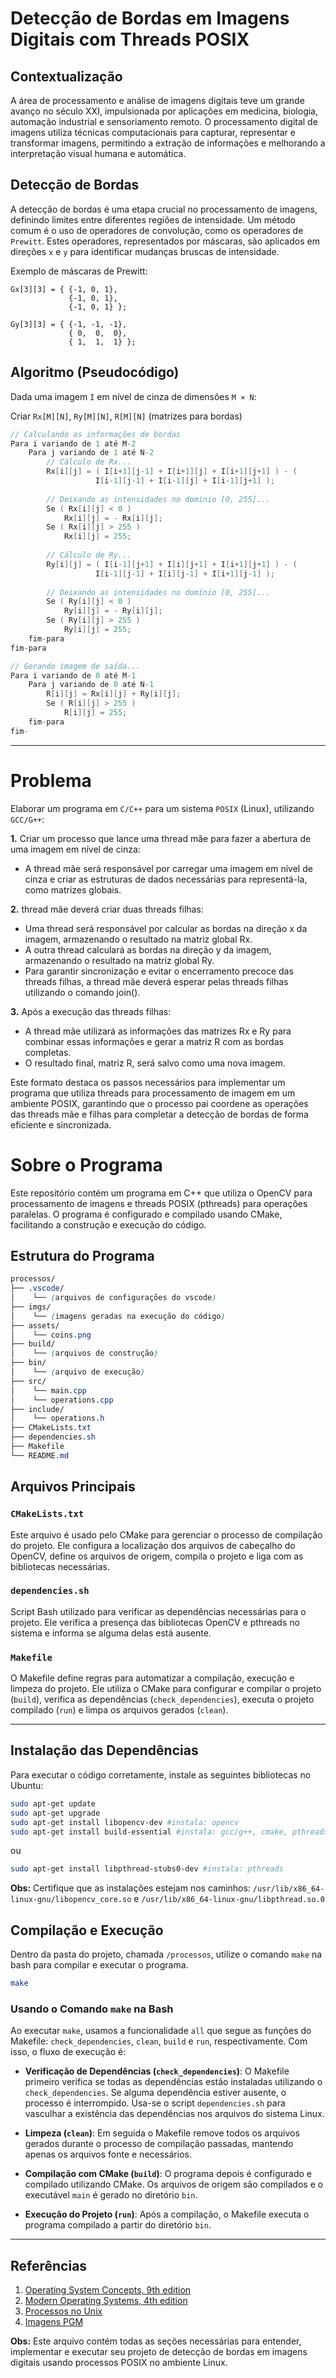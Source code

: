 # Detecção de Bordas em Imagens Digitais com Threads POSIX

## Contextualização

A área de processamento e análise de imagens digitais teve um grande avanço no século XXI, impulsionada por aplicações em medicina, biologia, automação industrial e sensoriamento remoto. O processamento digital de imagens utiliza técnicas computacionais para capturar, representar e transformar imagens, permitindo a extração de informações e melhorando a interpretação visual humana e automática.

## Detecção de Bordas

A detecção de bordas é uma etapa crucial no processamento de imagens, definindo limites entre diferentes regiões de intensidade. Um método comum é o uso de operadores de convolução, como os operadores de `Prewitt`. Estes operadores, representados por máscaras, são aplicados em direções `x` e `y` para identificar mudanças bruscas de intensidade.

Exemplo de máscaras de Prewitt:
```plaintext
Gx[3][3] = { {-1, 0, 1},
             {-1, 0, 1},
             {-1, 0, 1} };

Gy[3][3] = { {-1, -1, -1},
             { 0,  0,  0},
             { 1,  1,  1} };
```

## Algoritmo (Pseudocódigo)

Dada uma imagem `I` em nível de cinza de dimensões `M × N`:

Criar `Rx[M][N]`, `Ry[M][N]`, `R[M][N]` (matrizes para bordas)

```cpp
// Calculando as informações de bordas
Para i variando de 1 até M-2
    Para j variando de 1 até N-2
        // Cálculo de Rx...
        Rx[i][j] = ( I[i+1][j-1] + I[i+1][j] + I[i+1][j+1] ) - (
                   I[i-1][j-1] + I[i-1][j] + I[i-1][j+1] );
        
        // Deixando as intensidades no domínio [0, 255]...
        Se ( Rx[i][j] < 0 )
            Rx[i][j] = - Rx[i][j];
        Se ( Rx[i][j] > 255 )
            Rx[i][j] = 255;
        
        // Cálculo de Ry...
        Ry[i][j] = ( I[i-1][j+1] + I[i][j+1] + I[i+1][j+1] ) - (
                   I[i-1][j-1] + I[i][j-1] + I[i+1][j-1] );
        
        // Deixando as intensidades no domínio [0, 255]...
        Se ( Ry[i][j] < 0 )
            Ry[i][j] = - Ry[i][j];
        Se ( Ry[i][j] > 255 )
            Ry[i][j] = 255;
    fim-para
fim-para

// Gerando imagem de saída...
Para i variando de 0 até M-1
    Para j variando de 0 até N-1
        R[i][j] = Rx[i][j] + Ry[i][j];
        Se ( R[i][j] > 255 )
            R[i][j] = 255;
    fim-para
fim-
```

----

# Problema

Elaborar um programa em `C/C++` para um sistema `POSIX` (Linux), utilizando `GCC/G++`:

**1.** Criar um processo que lance uma thread mãe para fazer a abertura de uma imagem em nível de cinza:
- A thread mãe será responsável por carregar uma imagem em nível de cinza e criar as estruturas de dados necessárias para representá-la, como matrizes globais.
  
**2.** thread mãe deverá criar duas threads filhas:
- Uma thread será responsável por calcular as bordas na direção x da imagem, armazenando o resultado na matriz global Rx.
- A outra thread calculará as bordas na direção y da imagem, armazenando o resultado na matriz global Ry.
- Para garantir sincronização e evitar o encerramento precoce das threads filhas, a thread mãe deverá esperar pelas threads filhas utilizando o comando join().
  
**3.** Após a execução das threads filhas:

- A thread mãe utilizará as informações das matrizes Rx e Ry para combinar essas informações e gerar a matriz R com as bordas completas.
- O resultado final, matriz R, será salvo como uma nova imagem.

Este formato destaca os passos necessários para implementar um programa que utiliza threads para processamento de imagem em um ambiente POSIX, garantindo que o processo pai coordene as operações das threads mãe e filhas para completar a detecção de bordas de forma eficiente e sincronizada.

# Sobre o Programa

Este repositório contém um programa em C++ que utiliza o OpenCV para processamento de imagens e threads POSIX (pthreads) para operações paralelas. O programa é configurado e compilado usando CMake, facilitando a construção e execução do código.

## Estrutura do Programa

```css
processos/
├── .vscode/
│    └── (arquivos de configurações do vscode)
├── imgs/
│    └── (imagens geradas na execução do código)
├── assets/
│    └── coins.png
├── build/
│    └── (arquivos de construção)
├── bin/
│    └── (arquivo de execução)
├── src/
│    └── main.cpp
│    └── operations.cpp
├── include/
│    └── operations.h
├── CMakeLists.txt
├── dependencies.sh
├── Makefile
└── README.md
```

## Arquivos Principais

### `CMakeLists.txt`

Este arquivo é usado pelo CMake para gerenciar o processo de compilação do projeto. Ele configura a localização dos arquivos de cabeçalho do OpenCV, define os arquivos de origem, compila o projeto e liga com as bibliotecas necessárias.

### `dependencies.sh`

Script Bash utilizado para verificar as dependências necessárias para o projeto. Ele verifica a presença das bibliotecas OpenCV e pthreads no sistema e informa se alguma delas está ausente.

### `Makefile`

O Makefile define regras para automatizar a compilação, execução e limpeza do projeto. Ele utiliza o CMake para configurar e compilar o projeto (`build`), verifica as dependências (`check_dependencies`), executa o projeto compilado (`run`) e limpa os arquivos gerados (`clean`).

----

## Instalação das Dependências

Para executar o código corretamente, instale as seguintes bibliotecas no Ubuntu:

```bash
sudo apt-get update
sudo apt-get upgrade
sudo apt-get install libopencv-dev #instala: opencv
sudo apt-get install build-essential #instala: gcc/g++, cmake, pthreads...
```
ou
```bash
sudo apt-get install libpthread-stubs0-dev #instala: pthreads
```

**Obs:** Certifique que as instalações estejam nos caminhos: `/usr/lib/x86_64-linux-gnu/libopencv_core.so`  e `/usr/lib/x86_64-linux-gnu/libpthread.so.0`

## Compilação e Execução

Dentro da pasta do projeto, chamada `/processos`, utilize o comando `make` na bash para compilar e executar o programa.
```bash
make
```

### Usando o Comando `make` na Bash

Ao executar `make`, usamos a funcionalidade `all` que segue as funções do Makefile: `check_dependencies`, `clean`, `build` e `run`, respectivamente. Com isso, o fluxo de execução é:

* **Verificação de Dependências (`check_dependencies`)**: O Makefile primeiro verifica se todas as dependências estão instaladas utilizando o `check_dependencies`. Se alguma dependência estiver ausente, o processo é interrompido. Usa-se o script `dependencies.sh` para vasculhar a existência das dependências nos arquivos do sistema Linux.

* **Limpeza (`clean`)**: Em seguida o Makefile remove todos os arquivos gerados durante o processo de compilação passadas, mantendo apenas os arquivos fonte e necessários.

* **Compilação com CMake (`build`)**: O programa depois é configurado e compilado utilizando CMake. Os arquivos de origem são compilados e o executável `main` é gerado no diretório `bin`.

* **Execução do Projeto (`run`)**: Após a compilação, o Makefile executa o programa compilado a partir do diretório `bin`.

---

## Referências

1. [Operating System Concepts, 9th edition](https://www.wiley.com/en-us/Operating+System+Concepts%2C+9th+Edition-p-9781118129388)
2. [Modern Operating Systems, 4th edition](https://www.pearson.com/store/p/modern-operating-systems/P100000076678)
3. [Processos no Unix](https://www.dca.ufrn.br/~adelardo/cursos/DCA409/node28.html)
4. [Imagens PGM](https://netpbm.sourceforge.net/doc/pgm.html#plainpgm)

**Obs:** Este arquivo contém todas as seções necessárias para entender, implementar e executar seu projeto de detecção de bordas em imagens digitais usando processos POSIX no ambiente Linux.
